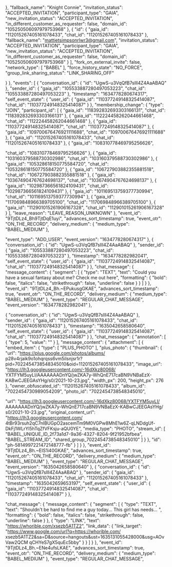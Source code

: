 },
"fallback_name": "Knight Connie", "invitation_status": "ACCEPTED_INVITATION", "participant_type": "GAIA", "new_invitation_status": "ACCEPTED_INVITATION", "in_different_customer_as_requester": false, "domain_id": "105250506097979753968"
}, {
"id": {
"gaia_id": "112015267405161078433", "chat_id": "112015267405161078433"
},
"fallback_name": "mattietsimpsonrlwr3@gmail.com", "invitation_status": "ACCEPTED_INVITATION", "participant_type": "GAIA",
"new_invitation_status": "ACCEPTED_INVITATION", "in_different_customer_as_requester": false, "domain_id": "105250506097979753968"
} ],
"fork_on_external_invite": false, "network_type": [
"BABEL" ],
"force_history_state": "NO_FORCE", "group_link_sharing_status": "LINK_SHARING_OFF"

} },
"events": [ {
"conversation_id": {
"id": "UgwS-u3VqQfB7sIll4Z4AaABAQ"
}, "sender_id": {
"gaia_id": "105533887280497053223",
"chat_id": "105533887280497053223" },
"timestamp": "1634778280674317", "self_event_state": {
"user_id": {
"gaia_id": "110377249148325414087", "chat_id": "110377249148325414087"
} },
"membership_change": { "type": "JOIN", "participant_id": [
{
"gaia_id": "118392832693303166131", "chat_id": "118392832693303166131"
}, {
"gaia_id": "112224458262044661468",
"chat_id": "112224458262044661468" },
{
"gaia_id": "110377249148325414087", "chat_id": "110377249148325414087"
}, {
"gaia_id": "109700676476921111688",
"chat_id": "109700676476921111688" },
{
"gaia_id": "112015267405161078433", "chat_id": "112015267405161078433"
},
{
"gaia_id": "108310778469795256626",

"chat_id": "108310778469795256626" },
{
"gaia_id": "103160379588730302986", "chat_id": "103160379588730302986"
}, {
"gaia_id": "105328618150775584720",
"chat_id": "105328618150775584720" },
{
"gaia_id": "106727903882355881518", "chat_id": "106727903882355881518"
}, {
"gaia_id": "103674904767624698137",
"chat_id": "103674904767624698137" },
{
"gaia_id": "102987366561824109431", "chat_id": "102987366561824109431"
}, {
"gaia_id": "101169513759377730994",
"chat_id": "101169513759377730994" },
{
"gaia_id": "117069848966389705100", "chat_id": "117069848966389705100"
}, {
"gaia_id": "112901015261906167328",
"chat_id": "112901015261906167328" }
],
"leave_reason": "LEAVE_REASON_UNKNOWN" },
"event_id": "9TjtDLz4_Bh9TjtDqE1uyi", "advances_sort_timestamp": true, "event_otr": "ON_THE_RECORD", "delivery_medium": {
"medium_type": "BABEL_MEDIUM" },

"event_type": "ADD_USER",
"event_version": "1634778280674317" },
{
"conversation_id": {
"id": "UgwS-u3VqQfB7sIll4Z4AaABAQ" },
"sender_id": {
"gaia_id": "105533887280497053223", "chat_id": "105533887280497053223"
},
"timestamp": "1634778282982041", "self_event_state": {
"user_id": {
"gaia_id": "110377249148325414087",
"chat_id": "110377249148325414087" }
}, "chat_message": {
"message_content": { "segment": [
{
"type": "TEXT",
"text": "Could you have a sexual fantasy about me? Check me out here", "formatting": {
"bold": false, "italics": false, "strikethrough": false, "underline": false
} }
] }
},
"event_id": "9TjtDLz4_Bh.~EPukusgGKAE", "advances_sort_timestamp": true, "event_otr": "ON_THE_RECORD", "delivery_medium": {
"medium_type": "BABEL_MEDIUM" },
"event_type": "REGULAR_CHAT_MESSAGE",
"event_version": "1634778282982041" },

{
"conversation_id": {
"id": "UgwS-u3VqQfB7sIll4Z4AaABAQ" },
"sender_id": {
"gaia_id": "112015267405161078433", "chat_id": "112015267405161078433"
},
"timestamp": "1635042658580640", "self_event_state": {
"user_id": {
"gaia_id": "110377249148325414087", "chat_id": "110377249148325414087"
} },
"chat_message": { "annotation": [
{
"type": 5,
"value": "" }
], "message_content": {
"attachment": [ {
"embed_item": { "type": [
"PLUS_PHOTO" ],
"plus_photo": { "thumbnail": {
"url": "https://plus.google.com/photos/albums/ p28v4rjaik9o1ohqrqss6vm5ilsnjsr1r?
pid=7022454738548345010&oid=112015267405161078433",
"image_url": "https://lh3.googleusercontent.com/-16dXkz80068/
YXTFYM5uyLI/AAAAAAADnYQ/jwZKA7y-WhQnE717caBN9VNBaEzX- KABwCJEEGAsYHg/s0/2021-10-23.jpg",
"width_px": 200,
"height_px": 276 },
"owner_obfuscated_id": "112015267405161078433", "album_id": "7022454730989054209",
"photo_id": "7022454738548345010",

"url": "https://lh3.googleusercontent.com/-16dXkz80068/YXTFYM5uyLI/ AAAAAAADnYQ/jwZKA7y-WhQnE717caBN9VNBaEzX-KABwCJEEGAsYHg/ s0/2021-10-23.jpg",
"original_content_url": "https://lh3.googleusercontent.com/ 4tBr93rsuh2qC7nIBUGpO2ascemTm9M0VGPw8MhE1w6Z-qLNDdgUf- DkFj1WLrYl5hTqZfVFKsju-aQU0YE",
"media_type": "PHOTO", "stream_id": [
"BABEL_UNIQUE_ID_2f73a1d7-9a36-4327-8204-9f21952bfbea", "BABEL_STREAM_ID",
"shared_group_7022454738548345010"
] }
},
"id": "ph-5814997221472148777-fb" }
] }
},
"event_id": "9TjtDLz4_Bh.~EIS1i40GKAE", "advances_sort_timestamp": true, "event_otr": "ON_THE_RECORD", "delivery_medium": {
"medium_type": "BABEL_MEDIUM" },
"event_type": "REGULAR_CHAT_MESSAGE",
"event_version": "1635042658580640" },
{
"conversation_id": {
"id": "UgwS-u3VqQfB7sIll4Z4AaABAQ" },
"sender_id": {
"gaia_id": "112015267405161078433", "chat_id": "112015267405161078433"
},
"timestamp": "1635042659653197", "self_event_state": {
"user_id": {
"gaia_id": "110377249148325414087",
"chat_id": "110377249148325414087" }
},

"chat_message": { "message_content": {
"segment": [ {
"type": "TEXT",
"text": "Shouldn't be hard to find me a guy today... This girl has needs... ", "formatting": {
"bold": false, "italics": false, "strikethrough": false, "underline": false
} },
{
"type": "LINK",
"text": "https://whorible.com/xsezb5A1TZ2", "link_data": {
"link_target": "https://www.google.com/url?q=https://whorible.com/ xsezb5A1TZ2&sa=D&source=hangouts&ust=1635131055428000&usg=AOvVaw2QCM qCHYeS7gX5quEc5bby"
} }
] }
},
"event_id": "9TjtDLz4_Bh.~ENe4ufsLKAE", "advances_sort_timestamp": true, "event_otr": "ON_THE_RECORD", "delivery_medium": {
"medium_type": "BABEL_MEDIUM" },
"event_type": "REGULAR_CHAT_MESSAGE",
